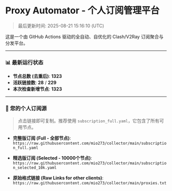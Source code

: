 # Proxy Automator - 个人订阅管理平台
> 最后更新时间: 2025-08-21 15:16:10 (UTC)

这是一个由 GitHub Actions 驱动的全自动、自优化的 Clash/V2Ray 订阅聚合与分发平台。

---
### 📊 **最新运行状态**
- **节点总数 (去重后)**: **1323**
- **活跃链接数**: **28** / **229**
- **本次检查新增节点**: **1323**

---

### 🚀 **您的个人订阅源**

> 点击链接即可复制。推荐使用 `subscription_full.yaml`，它包含了所有可用节点。

- **完整版订阅 (Full - 全部节点)**:
``https://raw.githubusercontent.com/mio273/collector/main/subscription_full.yaml``

- **精选版订阅 (Selected - 10000个节点)**:
``https://raw.githubusercontent.com/mio273/collector/main/subscription_selected_10k.yaml``

- **原始格式链接 (Raw Links for other clients)**:
``https://raw.githubusercontent.com/mio273/collector/main/proxies.txt``
